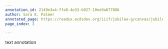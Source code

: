 ```yaml
---
annotation_id: 2149e3a4-ffa9-4e33-b927-10ee9a677886
author: Sara E. Palmer
annotated_page: https://readux.ecdsdev.org/iiif/jubilee-g/canvas/jubilee-g_00000147.jpg
page_index: 3

---
```

<p>text annotation</p>
